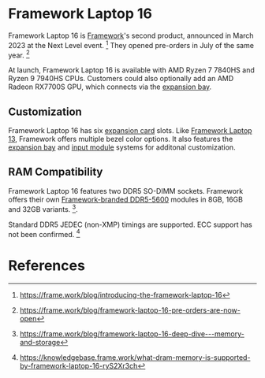# Framework Laptop 16
Framework Laptop 16 is [Framework](/framework-computer-inc)'s second product, announced in March 2023 at the Next Level event. [^1] They opened pre-orders in July of the same year. [^2] 

At launch, Framework Laptop 16 is available with AMD Ryzen 7 7840HS and Ryzen 9 7940HS CPUs.
Customers could also optionally add an AMD Radeon RX7700S GPU, which connects via the [expansion bay](/expansion-bay).

## Customization
Framework Laptop 16 has six [expansion card](/expansion-cards) slots. Like [Framework Laptop 13](/framework-laptop-13), Framework offers multiple bezel color options. It also features the [expansion bay](/expansion-bay) and [input module](/input-modules) systems for additonal customization.

## RAM Compatibility

Framework Laptop 16 features two DDR5 SO-DIMM sockets. Framework offers their own [Framework-branded DDR5-5600](https://frame.work/marketplace/memory-storage?search=DDR5) modules in
8GB, 16GB and 32GB variants. [^3].

Standard DDR5 JEDEC (non-XMP) timings are supported. ECC support has not been confirmed. [^4]

# References
[^1]: <https://frame.work/blog/introducing-the-framework-laptop-16>
[^2]: <https://frame.work/blog/framework-laptop-16-pre-orders-are-now-open>
[^3]: <https://frame.work/blog/framework-laptop-16-deep-dive---memory-and-storage>
[^4]: <https://knowledgebase.frame.work/what-dram-memory-is-supported-by-framework-laptop-16-ryS2Xr3ch>
